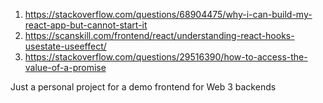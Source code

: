 1. https://stackoverflow.com/questions/68904475/why-i-can-build-my-react-app-but-cannot-start-it
1. https://scanskill.com/frontend/react/understanding-react-hooks-usestate-useeffect/
1. https://stackoverflow.com/questions/29516390/how-to-access-the-value-of-a-promise

Just a personal project for a demo frontend for Web 3 backends